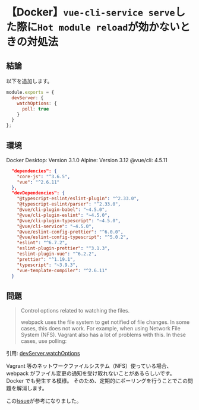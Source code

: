 # 【Docker】`vue-cli-service serve`した際に`Hot module reload`が効かないときの対処法

## 結論

以下を追加します。

```vue.config.js
module.exports = {
  devServer: {
    watchOptions: {
      poll: true
    }
  }
};

```

## 環境

Docker Desktop: Version 3.1.0
Alpine: Version 3.12
@vue/cli: 4.5.11

```package.json
  "dependencies": {
    "core-js": "^3.6.5",
    "vue": "^2.6.11"
  },
  "devDependencies": {
    "@typescript-eslint/eslint-plugin": "^2.33.0",
    "@typescript-eslint/parser": "^2.33.0",
    "@vue/cli-plugin-babel": "~4.5.0",
    "@vue/cli-plugin-eslint": "~4.5.0",
    "@vue/cli-plugin-typescript": "~4.5.0",
    "@vue/cli-service": "~4.5.0",
    "@vue/eslint-config-prettier": "^6.0.0",
    "@vue/eslint-config-typescript": "^5.0.2",
    "eslint": "^6.7.2",
    "eslint-plugin-prettier": "^3.1.3",
    "eslint-plugin-vue": "^6.2.2",
    "prettier": "^1.19.1",
    "typescript": "~3.9.3",
    "vue-template-compiler": "^2.6.11"
  }

```

## 問題

> Control options related to watching the files.
>
> webpack uses the file system to get notified of file changes. In some cases, this does not work. For example, when using Network File System (NFS). Vagrant also has a lot of problems with this. In these cases, use polling:

引用: [devServer.watchOptions](https://webpack.js.org/configuration/dev-server/#devserverwatchoptions-)

Vagrant 等のネットワークファイルシステム（NFS）使っている場合、webpack がファイル変更の通知を受け取れないことがあるらしいです。
Docker でも発生する模様。
そのため、定期的にポーリングを行うことでこの問題を解消します。

この[Issue](https://github.com/vuejs/vue-cli/issues/2051#issuecomment-420320469)が参考になりました。

